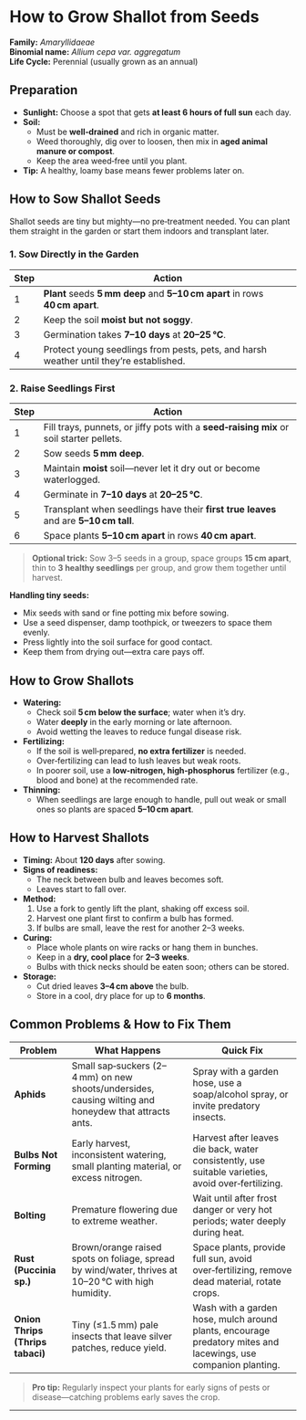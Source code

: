 # How to Grow Shallot from Seeds

**Family:** *Amaryllidaeae*  
**Binomial name:** _Allium cepa var. aggregatum_  
**Life Cycle:** Perennial (usually grown as an annual)

## Preparation

- **Sunlight:** Choose a spot that gets **at least 6 hours of full sun** each day.  
- **Soil:**  
  - Must be **well‑drained** and rich in organic matter.  
  - Weed thoroughly, dig over to loosen, then mix in **aged animal manure or compost**.  
  - Keep the area weed‑free until you plant.  
- **Tip:** A healthy, loamy base means fewer problems later on.

## How to Sow Shallot Seeds

Shallot seeds are tiny but mighty—no pre‑treatment needed. You can plant them straight in the garden or start them indoors and transplant later.

### 1. Sow Directly in the Garden

| Step | Action |
|------|--------|
| 1 | **Plant** seeds **5 mm deep** and **5–10 cm apart** in rows **40 cm apart**. |
| 2 | Keep the soil **moist but not soggy**. |
| 3 | Germination takes **7–10 days** at **20–25 °C**. |
| 4 | Protect young seedlings from pests, pets, and harsh weather until they’re established. |

### 2. Raise Seedlings First

| Step | Action |
|------|--------|
| 1 | Fill trays, punnets, or jiffy pots with a **seed‑raising mix** or soil starter pellets. |
| 2 | Sow seeds **5 mm deep**. |
| 3 | Maintain **moist** soil—never let it dry out or become waterlogged. |
| 4 | Germinate in **7–10 days** at **20–25 °C**. |
| 5 | Transplant when seedlings have their **first true leaves** and are **5–10 cm tall**. |
| 6 | Space plants **5–10 cm apart** in rows **40 cm apart**. |

> **Optional trick:** Sow 3–5 seeds in a group, space groups **15 cm apart**, thin to **3 healthy seedlings** per group, and grow them together until harvest.

**Handling tiny seeds:**  
- Mix seeds with sand or fine potting mix before sowing.  
- Use a seed dispenser, damp toothpick, or tweezers to space them evenly.  
- Press lightly into the soil surface for good contact.  
- Keep them from drying out—extra care pays off.

## How to Grow Shallots

- **Watering:**  
  - Check soil **5 cm below the surface**; water when it’s dry.  
  - Water **deeply** in the early morning or late afternoon.  
  - Avoid wetting the leaves to reduce fungal disease risk.  
- **Fertilizing:**  
  - If the soil is well‑prepared, **no extra fertilizer** is needed.  
  - Over‑fertilizing can lead to lush leaves but weak roots.  
  - In poorer soil, use a **low‑nitrogen, high‑phosphorus** fertilizer (e.g., blood and bone) at the recommended rate.  
- **Thinning:**  
  - When seedlings are large enough to handle, pull out weak or small ones so plants are spaced **5–10 cm apart**.

## How to Harvest Shallots

- **Timing:** About **120 days** after sowing.  
- **Signs of readiness:**  
  - The neck between bulb and leaves becomes soft.  
  - Leaves start to fall over.  
- **Method:**  
  1. Use a fork to gently lift the plant, shaking off excess soil.  
  2. Harvest one plant first to confirm a bulb has formed.  
  3. If bulbs are small, leave the rest for another 2–3 weeks.  
- **Curing:**  
  - Place whole plants on wire racks or hang them in bunches.  
  - Keep in a **dry, cool place** for **2–3 weeks**.  
  - Bulbs with thick necks should be eaten soon; others can be stored.  
- **Storage:**  
  - Cut dried leaves **3–4 cm above** the bulb.  
  - Store in a cool, dry place for up to **6 months**.

## Common Problems & How to Fix Them

| Problem | What Happens | Quick Fix |
|---------|--------------|-----------|
| **Aphids** | Small sap‑suckers (2–4 mm) on new shoots/undersides, causing wilting and honeydew that attracts ants. | Spray with a garden hose, use a soap/alcohol spray, or invite predatory insects. |
| **Bulbs Not Forming** | Early harvest, inconsistent watering, small planting material, or excess nitrogen. | Harvest after leaves die back, water consistently, use suitable varieties, avoid over‑fertilizing. |
| **Bolting** | Premature flowering due to extreme weather. | Wait until after frost danger or very hot periods; water deeply during heat. |
| **Rust (Puccinia sp.)** | Brown/orange raised spots on foliage, spread by wind/water, thrives at 10–20 °C with high humidity. | Space plants, provide full sun, avoid over‑fertilizing, remove dead material, rotate crops. |
| **Onion Thrips (Thrips tabaci)** | Tiny (≤1.5 mm) pale insects that leave silver patches, reduce yield. | Wash with a garden hose, mulch around plants, encourage predatory mites and lacewings, use companion planting. |

> **Pro tip:** Regularly inspect your plants for early signs of pests or disease—catching problems early saves the crop.

---